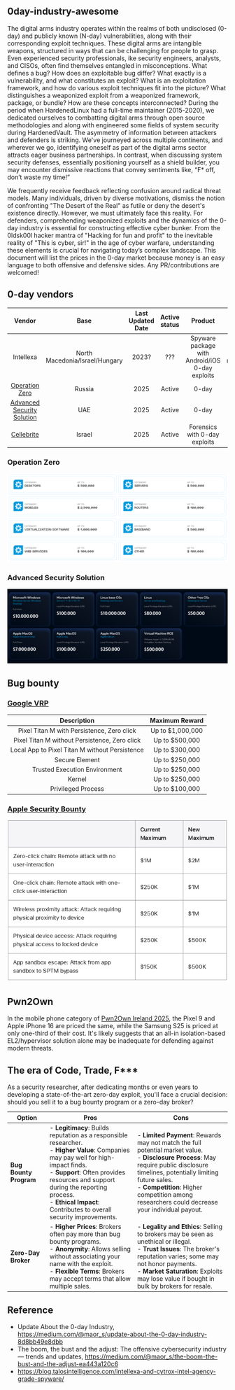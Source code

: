 ## 0day-industry-awesome

The digital arms industry operates within the realms of both undisclosed (0-day) and publicly known (N-day) vulnerabilities, along with their corresponding exploit techniques. These digital arms are intangible weapons, structured in ways that can be challenging for people to grasp. Even experienced security professionals, ike security engineers, analysts, and CISOs, often find themselves entangled in misconceptions. What defines a bug? How does an exploitable bug differ? What exactly is a vulnerability, and what constitutes an exploit? What is an exploitation framework, and how do various exploit techniques fit into the picture? What distinguishes a weaponized exploit from a weaponized framework, package, or bundle? How are these concepts interconnected? During the period when HardenedLinux had a full-time maintainer (2015-2020), we dedicated ourselves to combatting digital arms through open source methodologies and along with engineered some fields of system security during HardenedVault. The asymmetry of information between attackers and defenders is striking. We've journeyed across multiple continents, and wherever we go, identifying oneself as part of the digital arms sector attracts eager business partnerships. In contrast, when discussing system security defenses, essentially positioning yourself as a shield builder, you may encounter dismissive reactions that convey sentiments like, “F* off, don’t waste my time!”

We frequently receive feedback reflecting confusion around radical threat models. Many individuals, driven by diverse motivations, dismiss the notion of confronting "The Desert of the Real" as futile or deny the desert's existence directly. However, we must ultimately face this reality. For defenders, comprehending weaponized exploits and the dynamics of the 0-day industry is essential for constructing effective cyber bunker. From the 0ldsk00l hacker mantra of "Hacking for fun and profit" to the inevitable reality of "This is cyber, sir!" in the age of cyber warfare, understanding these elements is crucial for navigating today’s complex landscape. This document will list the prices in the 0-day market because money is an easy language to both offensive and defensive sides. Any PR/contributions are welcomed!

## 0-day vendors

| Vendor        | Base                            | Last Updated Date  | Active status | Product                | SLA      | Price|
|:-------------:|:-------------------------------:|:------------------:|:-------------:|:----------------------:|:--------:|:----:| 
| Intellexa     | North Macedonia/Israel/Hungary  | 2023?              | ???           | Spyware package with Android/iOS 0-day exploits| 12-month | €8,000,000 | 
| [Operation Zero](https://opzero.ru/en/prices/)| Russia    | 2025               | Active        | 0-day | N/A | varies |
| [Advanced Security Solution](https://advance-sec.com/#bounty)| UAE                 | 2025               | Active        | 0-day | N/A | varies |
| [Cellebrite](https://cellebrite.com/en/home/) | Israel | 2025        | Active         | Forensics with 0-day exploits | ??? | $10k-$300k |

### Operation Zero
![1](https://github.com/hardenedlinux/0day-industry-awesome/blob/master/pics/opzero2025.png)

### Advanced Security Solution
![2](https://github.com/hardenedlinux/0day-industry-awesome/blob/master/pics/advsec2025.png)

## Bug bounty

### [Google VRP](https://bughunters.google.com/about/rules/android-friends/6171833274204160/android-and-google-devices-security-reward-program-rules)
| Description        | Maximum Reward  |
|:------------------:|:---------------:|
| Pixel Titan M with Persistence, Zero click | 	Up to $1,000,000|
|Pixel Titan M without Persistence, Zero click| 	Up to $500,000|
|Local App to Pixel Titan M without Persistence| 	Up to $300,000|
|Secure Element| 	Up to $250,000|
|Trusted Execution Environment| 	Up to $250,000|
|Kernel| 	Up to $250,000|
|Privileged Process| 	Up to $100,000 |

### [Apple Security Bounty](https://security.apple.com/blog/apple-security-bounty-evolved/)
![3](https://github.com/hardenedlinux/0day-industry-awesome/blob/master/pics/apple202511.png)

## Pwn2Own
In the mobile phone category of [Pwn2Own Ireland 2025](https://www.zerodayinitiative.com/Pwn2OwnIreland2025Rules.html), the Pixel 9 and Apple iPhone 16 are priced the same, while the Samsung S25 is priced at only one-third of their cost. It's likely suggests that an all-in isolation-based EL2/hypervisor solution alone may be inadequate for defending against modern threats.

## The era of Code, Trade, F***
As a security researcher, after dedicating months or even years to developing a state-of-the-art zero-day exploit, you'll face a crucial decision: should you sell it to a bug bounty program or a zero-day broker?

| Option                | Pros                                               | Cons                                                |
|-----------------------|----------------------------------------------------|-----------------------------------------------------|
| **Bug Bounty Program**| - **Legitimacy**: Builds reputation as a responsible researcher. <br> - **Higher Value**: Companies may pay well for high-impact finds. <br> - **Support**: Often provides resources and support during the reporting process. <br> - **Ethical Impact**: Contributes to overall security improvements. | - **Limited Payment**: Rewards may not match the full potential market value. <br> - **Disclosure Process**: May require public disclosure timelines, potentially limiting future sales. <br> - **Competition**: Higher competition among researchers could decrease your individual payout. |
| **Zero-Day Broker**   | - **Higher Prices**: Brokers often pay more than bug bounty programs. <br> - **Anonymity**: Allows selling without associating your name with the exploit. <br> - **Flexible Terms**: Brokers may accept terms that allow multiple sales. | - **Legality and Ethics**: Selling to brokers may be seen as unethical or illegal. <br> - **Trust Issues**: The broker's reputation varies; some may not honor payments. <br> - **Market Saturation**: Exploits may lose value if bought in bulk by brokers for resale. |



## Reference
 * Update About the 0-day Industry, https://medium.com/@maor_s/update-about-the-0-day-industry-8d8bb49e8dbb
 * The boom, the bust and the adjust: The offensive cybersecurity industry — trends and updates, https://medium.com/@maor_s/the-boom-the-bust-and-the-adjust-ea443a120c6
 * https://blog.talosintelligence.com/intellexa-and-cytrox-intel-agency-grade-spyware/
